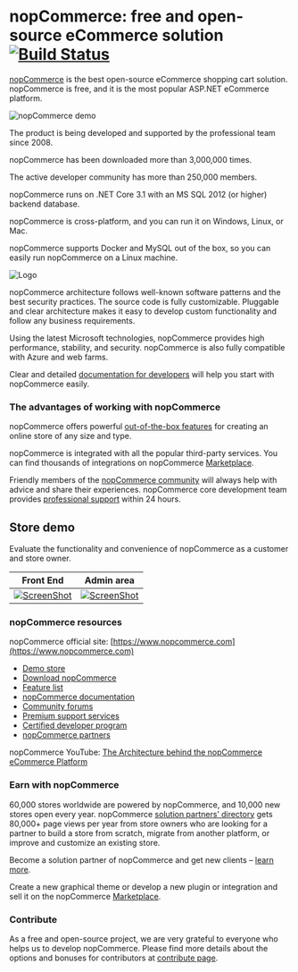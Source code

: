 ﻿nopCommerce: free and open-source eCommerce solution[![Build Status](https://travis-ci.com/nopSolutions/nopCommerce.svg?branch=develop)](https://travis-ci.com/nopSolutions/nopCommerce)
===========

[nopCommerce](https://www.nopcommerce.com/) is the best open-source eCommerce shopping cart solution. nopCommerce is free, and it is the most popular ASP.NET eCommerce platform.

![nopCommerce demo](https://www.nopcommerce.com/images/github/responsive_devices_codeplex.png#v1)

The product is being developed and supported by the professional team since 2008.

nopCommerce has been downloaded more than 3,000,000 times.

The active developer community has more than 250,000 members.

nopCommerce runs on .NET Core 3.1 with an MS SQL 2012 (or higher) backend database.

nopCommerce is cross-platform, and you can run it on Windows, Linux, or Mac.

nopCommerce supports Docker and MySQL out of the box, so you can easily run nopCommerce on a Linux machine.


![Logo](https://www.nopcommerce.com/images/github/logos.png#v1)

nopCommerce architecture follows well-known software patterns and the best security practices. The source code is fully customizable. Pluggable and clear architecture makes it easy to develop custom functionality and follow any business requirements.

Using the latest Microsoft technologies, nopCommerce provides high performance, stability, and security. nopCommerce is also fully compatible with Azure and web farms.

Clear and detailed [documentation for developers](https://docs.nopcommerce.com/developer/index.html) will help you start with nopCommerce easily.


### The advantages of working with nopCommerce ###

nopCommerce offers powerful [out-of-the-box features](https://www.nopcommerce.com/features?utm_source=github&utm_medium=content&utm_campaign=github&utm_content=features) for creating an online store of any size and type.

nopCommerce is integrated with all the popular third-party services. You can find thousands of integrations on nopCommerce [Marketplace](https://www.nopcommerce.com/marketplace?utm_source=github&utm_medium=content&utm_campaign=github&utm_content=marketplace).

Friendly members of the [nopCommerce community](https://www.nopcommerce.com/boards?utm_source=github&utm_medium=content&utm_campaign=github&utm_content=forum) will always help with advice and share their experiences. nopCommerce core development team provides [professional support](https://www.nopcommerce.com/nopcommerce-premium-support-services?utm_source=github&utm_medium=content&utm_campaign=github&utm_content=support) within 24 hours.


## Store demo ##

Evaluate the functionality and convenience of nopCommerce as a customer and store owner.

Front End | Admin area
----|------
[![ScreenShot](https://www.nopcommerce.com/images/github/public-demo.png#v1)](https://frontend.nopcommerce.com/) | [![ScreenShot](https://www.nopcommerce.com/images/github/admin-demo.png#v1)](https://admin-demo.nopcommerce.com/admin/)


### nopCommerce resources ###

nopCommerce official site: [https://www.nopcommerce.com](https://www.nopcommerce.com)

* [Demo store](https://www.nopcommerce.com/demo)
* [Download nopCommerce](https://www.nopcommerce.com/download-nopcommerce?utm_source=github&utm_medium=content&utm_campaign=github&utm_content=download)
* [Feature list](https://www.nopcommerce.com/features?utm_source=github&utm_medium=content&utm_campaign=github&utm_content=features)
* [nopCommerce documentation](https://docs.nopcommerce.com/)
* [Community forums](https://www.nopcommerce.com/boards?utm_source=github&utm_medium=content&utm_campaign=github&utm_content=forum)
* [Premium support services](https://www.nopcommerce.com/nopcommerce-premium-support-services?utm_source=github&utm_medium=content&utm_campaign=github&utm_content=support)
* [Certified developer program](https://www.nopcommerce.com/certified-developer-program?utm_source=github&utm_medium=content&utm_campaign=github&utm_content=certified)
* [nopCommerce partners](https://www.nopcommerce.com/partners?utm_source=github&utm_medium=content&utm_campaign=github&utm_content=partners)

nopCommerce YouTube: [The Architecture behind the nopCommerce eCommerce Platform](https://www.youtube.com/watch?v=6gLbizzSA9o&list=PLnL_aDfmRHwtJmzeA7SxrpH3-XDY2ue0a)


### Earn with nopCommerce ###

60,000 stores worldwide are powered by nopCommerce, and 10,000 new stores open every year. nopCommerce [solution partners’ directory](https://www.nopcommerce.com/solution-partners?utm_source=github&utm_medium=content&utm_campaign=github&utm_content=solution_partners) gets 80,000+ page views per year from store owners who are looking for a partner to build a store from scratch, migrate from another platform, or improve and customize an existing store.

Become a solution partner of nopCommerce and get new clients – [learn more](https://www.nopcommerce.com/become-partner?utm_source=github&utm_medium=content&utm_campaign=github&utm_content=become-partner).

Create a new graphical theme or develop a new plugin or integration and sell it on the nopCommerce [Marketplace](https://www.nopcommerce.com/marketplace?utm_source=github&utm_medium=content&utm_campaign=github&utm_content=marketplace).


### Contribute ###

As a free and open-source project, we are very grateful to everyone who helps us to develop nopCommerce. Please find more details about the options and bonuses for contributors at [сontribute page](https://www.nopcommerce.com/contribute?utm_source=github&utm_medium=content&utm_campaign=github&utm_content=сontribute).
